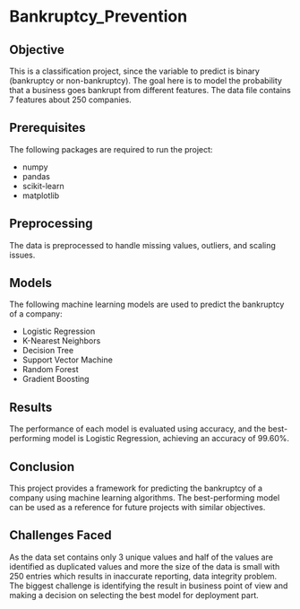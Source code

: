 # Bankruptcy_Prevention

## Objective

This is a classification project, since the variable to predict is binary (bankruptcy or non-bankruptcy).  The goal here is to model the probability that a business goes bankrupt from different features.
The data file contains 7 features about 250 companies.

## Prerequisites
The following packages are required to run the project:
- numpy
- pandas
- scikit-learn
- matplotlib

## Preprocessing
The data is preprocessed to handle missing values, outliers, and scaling issues. 

## Models
The following machine learning models are used to predict the bankruptcy of a company:
- Logistic Regression
- K-Nearest Neighbors
- Decision Tree
- Support Vector Machine
- Random Forest
- Gradient Boosting

## Results
The performance of each model is evaluated using accuracy, and the best-performing model is Logistic Regression, achieving an accuracy of 99.60%.

## Conclusion
This project provides a framework for predicting the bankruptcy of a company using machine learning algorithms. The best-performing model can be used as a reference for future projects with similar objectives.

## Challenges Faced 

As the data set contains only 3 unique values and half of the values are identified as duplicated values and more the size of the data is small with 250 entries which results in inaccurate reporting, data integrity problem.
The biggest challenge is identifying the result in business point of view and making a decision on selecting the best model for deployment part.
